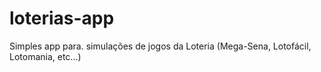 # loterias-app
Simples app para. simulações de jogos da Loteria (Mega-Sena, Lotofácil, Lotomania, etc...)
